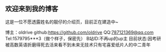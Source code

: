 ## 欢迎来到我的博客

这是一位不愿透露姓名的靓仔的介绍页，目前正在建造中~

博主：oldrive
github:https://github.com/oldrive
QQ:787121369@qq.com
Tel:1579795***3（做个样子，保密先）
B站ID:不再up的up主
目前状态:因考研被高数英语折磨得死去活来看不到未来无技术只有宅喜爱纸片人的中二青年
